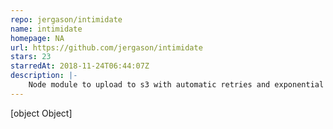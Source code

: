 ```yaml
---
repo: jergason/intimidate
name: intimidate
homepage: NA
url: https://github.com/jergason/intimidate
stars: 23
starredAt: 2018-11-24T06:44:07Z
description: |-
    Node module to upload to s3 with automatic retries and exponential backoff
---
```


[object Object]
